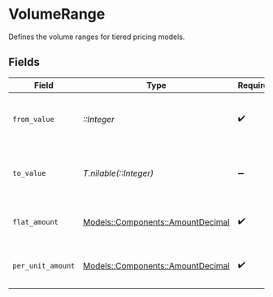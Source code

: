 # VolumeRange

Defines the volume ranges for tiered pricing models.


## Fields

| Field                                                                     | Type                                                                      | Required                                                                  | Description                                                               |
| ------------------------------------------------------------------------- | ------------------------------------------------------------------------- | ------------------------------------------------------------------------- | ------------------------------------------------------------------------- |
| `from_value`                                                              | *::Integer*                                                               | :heavy_check_mark:                                                        | Specifies the lower value of a tier for the fee.                          |
| `to_value`                                                                | *T.nilable(::Integer)*                                                    | :heavy_minus_sign:                                                        | Specifies the upper value of a tier for the fee.                          |
| `flat_amount`                                                             | [Models::Components::AmountDecimal](../../models/shared/amountdecimal.md) | :heavy_check_mark:                                                        | The flat amount for a whole tier of the fee.                              |
| `per_unit_amount`                                                         | [Models::Components::AmountDecimal](../../models/shared/amountdecimal.md) | :heavy_check_mark:                                                        | The unit price for a specific tier of the fee.                            |
